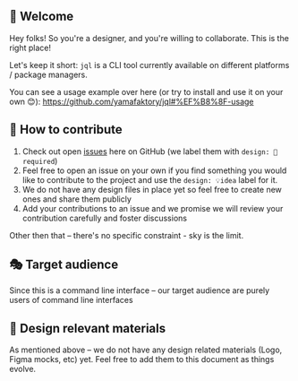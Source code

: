 ## 👋 Welcome

Hey folks! So you're a designer, and you're willing to collaborate. This is the right place!

Let's keep it short: `jql` is a CLI tool currently available on different platforms / package managers. 

You can see a usage example over here (or try to install and use it on your own 😊):
https://github.com/yamafaktory/jql#%EF%B8%8F-usage


## 🚢 How to contribute

1. Check out open [issues](https://github.com/yamafaktory/jql/issues) here on GitHub (we label them with `design: 💅required`)
2. Feel free to open an issue on your own if you find something you would like to contribute to the project and use the `design: 💡idea` label for it.
3. We do not have any design files in place yet so feel free to create new ones and share them publicly
4. Add your contributions to an issue and we promise we will review your contribution carefully and foster discussions


Other then that – there's no specific constraint - sky is the limit. 


## 🎭 Target audience

Since this is a command line interface – our target audience are purely users of command line interfaces


 ## 💅 Design relevant materials

 As mentioned above – we do not have any design related materials (Logo, Figma mocks, etc) yet. Feel free to add them to this document as things evolve.

